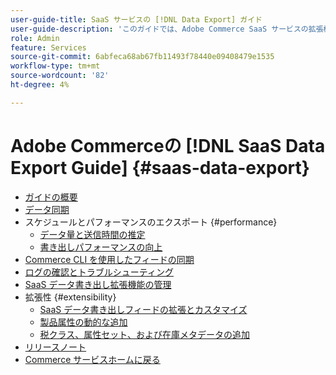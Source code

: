 ```yaml
---
user-guide-title: SaaS サービスの [!DNL Data Export] ガイド
user-guide-description: 'このガイドでは、Adobe Commerce SaaS サービスの拡張機能を使用する際の詳細な手順を説明します。 [!DNL Data Export] '
role: Admin
feature: Services
source-git-commit: 6abfeca68ab67fb11493f78440e09408479e1535
workflow-type: tm+mt
source-wordcount: '82'
ht-degree: 4%

---
```


# Adobe Commerceの [!DNL SaaS Data Export Guide] {#saas-data-export}

- [ガイドの概要](overview.md)
- [データ同期](data-synchronization.md)
- スケジュールとパフォーマンスのエクスポート {#performance}
   - [データ量と送信時間の推定](estimate-data-volume-sync-time.md)
   - [書き出しパフォーマンスの向上](customize-export-processing.md)
- [Commerce CLI を使用したフィードの同期](data-export-cli-commands.md)
- [ログの確認とトラブルシューティング](troubleshooting-logging.md)
- [SaaS データ書き出し拡張機能の管理](manage-extension.md)
- 拡張性 {#extensibility}
   - [SaaS データ書き出しフィードの拡張とカスタマイズ](extensibility-and-customizations.md)
   - [製品属性の動的な追加](add-attribute-dynamically.md)
   - [税クラス、属性セット、および在庫メタデータの追加](add-tax-attribute-set-inventory-attributes.md)
- [リリースノート](release-notes.md)
- [Commerce サービスホームに戻る ](https://experienceleague.adobe.com/docs/commerce/user-guides/home.html?lang=ja)
